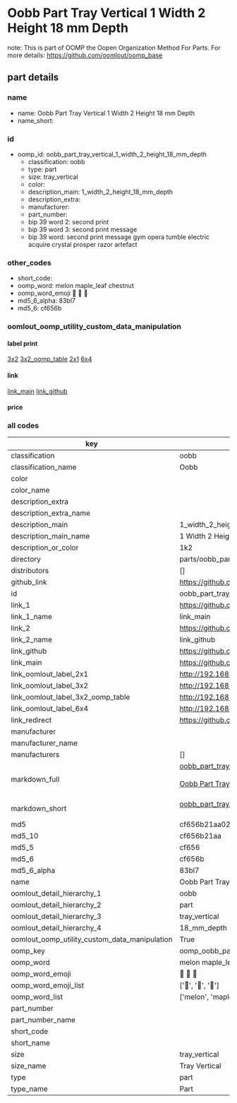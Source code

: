 # Oobb Part Tray Vertical 1 Width 2 Height 18 mm Depth  

note: This is part of OOMP the Oopen Organization Method For Parts. For more details: https://github.com/oomlout/oomp_base

##  part details
  







### name
* name: Oobb Part Tray Vertical 1 Width 2 Height 18 mm Depth
* name_short: 
### id
* oomp_id: oobb_part_tray_vertical_1_width_2_height_18_mm_depth
  * classification: oobb
  * type: part
  * size: tray_vertical
  * color: 
  * description_main: 1_width_2_height_18_mm_depth
  * description_extra: 
  * manufacturer: 
  * part_number: 
  * bip 39 word 2: second print
  * bip 39 word 3: second print message
  * bip 39 word: second print message gym opera tumble electric acquire crystal prosper razor artefact

### other_codes
* short_code: 
* oomp_word: melon maple_leaf chestnut
* oomp_word_emoji :melon: :maple_leaf: :chestnut:
* md5_6_alpha: 83bl7
* md5_6: cf656b






### oomlout_oomp_utility_custom_data_manipulation
#### label print
[3x2](http://192.168.1.245:1112/?label=oomp%2083bl7)
[3x2_oomp_table](http://192.168.1.108:1112/?label=oomp%2083bl7)
[2x1](http://192.168.1.242:1112/?label=oomp%2083bl7)
[6x4](http://192.168.1.55:1112/?label=oomp%2083bl7)    

#### link

[link_main](https://github.com/oomlout/oomlout_oomp_version_1_messy/tree/main/parts/oobb_part_tray_vertical_1_width_2_height_18_mm_depth) [link_github](https://github.com/oomlout/oomlout_oomp_version_1_messy/tree/main/parts/oobb_part_tray_vertical_1_width_2_height_18_mm_depth)                             

#### price







### all codes 
| key | value |  
| --- | --- |  
| classification | oobb |  
| classification_name | Oobb |  
| color |  |  
| color_name |  |  
| description_extra |  |  
| description_extra_name |  |  
| description_main | 1_width_2_height_18_mm_depth |  
| description_main_name | 1 Width 2 Height 18 mm Depth |  
| description_or_color | 1k2 |  
| directory | parts/oobb_part_tray_vertical_1_width_2_height_18_mm_depth |  
| distributors | [] |  
| github_link | https://github.com/oomlout/oomlout_oomp_part_src/tree/main/parts/oobb_part_tray_vertical_1_width_2_height_18_mm_depth |  
| id | oobb_part_tray_vertical_1_width_2_height_18_mm_depth |  
| link_1 | https://github.com/oomlout/oomlout_oomp_version_1_messy/tree/main/parts/oobb_part_tray_vertical_1_width_2_height_18_mm_depth |  
| link_1_name | link_main |  
| link_2 | https://github.com/oomlout/oomlout_oomp_version_1_messy/tree/main/parts/oobb_part_tray_vertical_1_width_2_height_18_mm_depth |  
| link_2_name | link_github |  
| link_github | https://github.com/oomlout/oomlout_oomp_version_1_messy/tree/main/parts/oobb_part_tray_vertical_1_width_2_height_18_mm_depth |  
| link_main | https://github.com/oomlout/oomlout_oomp_version_1_messy/tree/main/parts/oobb_part_tray_vertical_1_width_2_height_18_mm_depth |  
| link_oomlout_label_2x1 | http://192.168.1.242:1112/?label=oomp%2083bl7 |  
| link_oomlout_label_3x2 | http://192.168.1.245:1112/?label=oomp%2083bl7 |  
| link_oomlout_label_3x2_oomp_table | http://192.168.1.108:1112/?label=oomp%2083bl7 |  
| link_oomlout_label_6x4 | http://192.168.1.55:1112/?label=oomp%2083bl7 |  
| link_redirect | https://github.com/oomlout/oomlout_oomp_version_1_messy/tree/main/parts/oobb_part_tray_vertical_1_width_2_height_18_mm_depth |  
| manufacturer |  |  
| manufacturer_name |  |  
| manufacturers | [] |  
| markdown_full | [oobb_part_tray_vertical_1_width_2_height_18_mm_depth](none)<br>[](none)<br>[Oobb Part Tray Vertical 1 Width 2 Height 18 Mm Depth](none)<br><br> |  
| markdown_short | [oobb_part_tray_vertical_1_width_2_height_18_mm_depth](none)<br><br> |  
| md5 | cf656b21aa0228efa94da68117eab613 |  
| md5_10 | cf656b21aa |  
| md5_5 | cf656 |  
| md5_6 | cf656b |  
| md5_6_alpha | 83bl7 |  
| name | Oobb Part Tray Vertical 1 Width 2 Height 18 mm Depth |  
| oomlout_detail_hierarchy_1 | oobb |  
| oomlout_detail_hierarchy_2 | part |  
| oomlout_detail_hierarchy_3 | tray_vertical |  
| oomlout_detail_hierarchy_4 | 18_mm_depth |  
| oomlout_oomp_utility_custom_data_manipulation | True |  
| oomp_key | oomp_oobb_part_tray_vertical_1_width_2_height_18_mm_depth |  
| oomp_word | melon maple_leaf chestnut |  
| oomp_word_emoji | :melon: :maple_leaf: :chestnut: |  
| oomp_word_emoji_list | [':melon:', ':maple_leaf:', ':chestnut:'] |  
| oomp_word_list | ['melon', 'maple_leaf', 'chestnut'] |  
| part_number |  |  
| part_number_name |  |  
| short_code |  |  
| short_name |  |  
| size | tray_vertical |  
| size_name | Tray Vertical |  
| type | part |  
| type_name | Part |  
